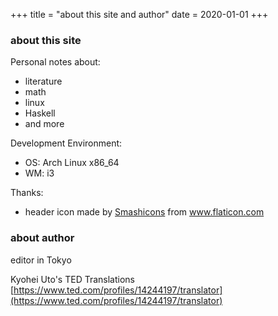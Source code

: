+++
title = "about this site and author"
date = 2020-01-01
+++

### about this site
Personal notes about:
- literature
- math
- linux
- Haskell
- and more

Development Environment:
- OS: Arch Linux x86_64  
- WM: i3

Thanks:
- header icon made by <a href="https://www.flaticon.com/authors/smashicons" title="Smashicons">Smashicons</a> from <a href="https://www.flaticon.com/" title="Flaticon"> www.flaticon.com</a>

### about author

editor in Tokyo

Kyohei Uto's TED Translations
[https://www.ted.com/profiles/14244197/translator](https://www.ted.com/profiles/14244197/translator)